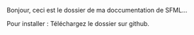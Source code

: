 Bonjour, ceci est le dossier de ma doccumentation de SFML...

Pour installer :
 Téléchargez le dossier sur github.
